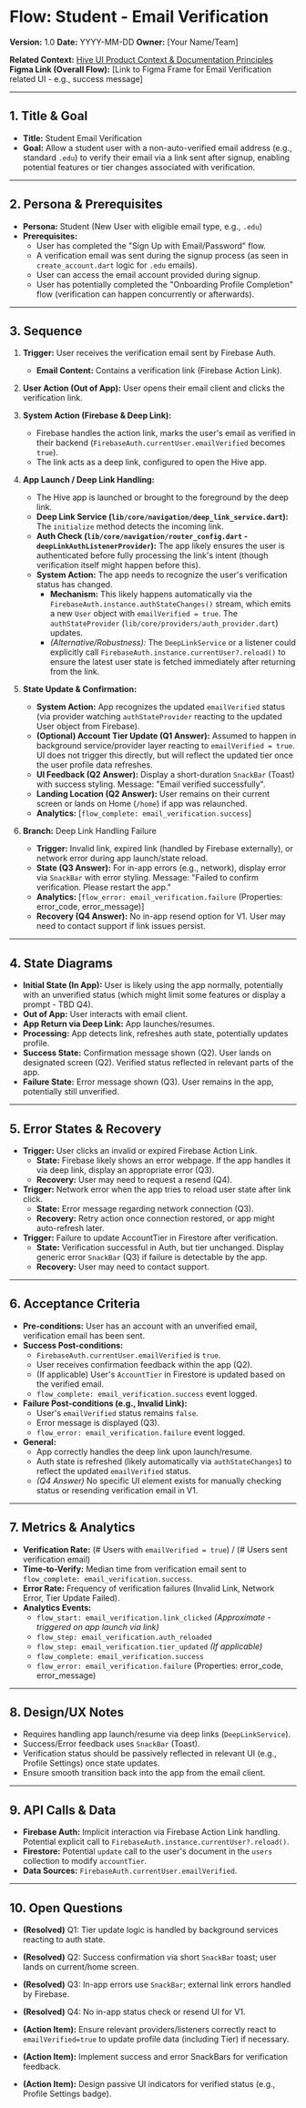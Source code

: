 # Flow: Student - Email Verification

**Version:** 1.0
**Date:** YYYY-MM-DD
**Owner:** [Your Name/Team]

**Related Context:** [Hive UI Product Context & Documentation Principles](../../product_context.md)
**Figma Link (Overall Flow):** [Link to Figma Frame for Email Verification related UI - e.g., success message]

---

## 1. Title & Goal

*   **Title:** Student Email Verification
*   **Goal:** Allow a student user with a non-auto-verified email address (e.g., standard `.edu`) to verify their email via a link sent after signup, enabling potential features or tier changes associated with verification.

---

## 2. Persona & Prerequisites

*   **Persona:** Student (New User with eligible email type, e.g., `.edu`)
*   **Prerequisites:**
    *   User has completed the "Sign Up with Email/Password" flow.
    *   A verification email was sent during the signup process (as seen in `create_account.dart` logic for `.edu` emails).
    *   User can access the email account provided during signup.
    *   User has potentially completed the "Onboarding Profile Completion" flow (verification can happen concurrently or afterwards).

---

## 3. Sequence

1.  **Trigger:** User receives the verification email sent by Firebase Auth.
    *   **Email Content:** Contains a verification link (Firebase Action Link).

2.  **User Action (Out of App):** User opens their email client and clicks the verification link.

3.  **System Action (Firebase & Deep Link):**
    *   Firebase handles the action link, marks the user's email as verified in their backend (`FirebaseAuth.currentUser.emailVerified` becomes `true`).
    *   The link acts as a deep link, configured to open the Hive app.

4.  **App Launch / Deep Link Handling:**
    *   The Hive app is launched or brought to the foreground by the deep link.
    *   **Deep Link Service (`lib/core/navigation/deep_link_service.dart`):** The `initialize` method detects the incoming link.
    *   **Auth Check (`lib/core/navigation/router_config.dart` - `deepLinkAuthListenerProvider`):** The app likely ensures the user is authenticated before fully processing the link's intent (though verification itself might happen before this).
    *   **System Action:** The app needs to recognize the user's verification status has changed.
        *   **Mechanism:** This likely happens automatically via the `FirebaseAuth.instance.authStateChanges()` stream, which emits a new `User` object with `emailVerified = true`. The `authStateProvider` (`lib/core/providers/auth_provider.dart`) updates.
        *   *(Alternative/Robustness):* The `DeepLinkService` or a listener could explicitly call `FirebaseAuth.instance.currentUser?.reload()` to ensure the latest user state is fetched immediately after returning from the link.

5.  **State Update & Confirmation:**
    *   **System Action:** App recognizes the updated `emailVerified` status (via provider watching `authStateProvider` reacting to the updated User object from Firebase).
    *   **(Optional) Account Tier Update (Q1 Answer):** Assumed to happen in background service/provider layer reacting to `emailVerified = true`. UI does not trigger this directly, but will reflect the updated tier once the user profile data refreshes.
    *   **UI Feedback (Q2 Answer):** Display a short-duration `SnackBar` (Toast) with success styling. Message: "Email verified successfully".
    *   **Landing Location (Q2 Answer):** User remains on their current screen or lands on Home (`/home`) if app was relaunched.
    *   **Analytics:** [`flow_complete: email_verification.success`]

6.  **Branch:** Deep Link Handling Failure
    *   **Trigger:** Invalid link, expired link (handled by Firebase externally), or network error during app launch/state reload.
    *   **State (Q3 Answer):** For in-app errors (e.g., network), display error via `SnackBar` with error styling. Message: "Failed to confirm verification. Please restart the app."
    *   **Analytics:** [`flow_error: email_verification.failure` (Properties: error_code, error_message)]
    *   **Recovery (Q4 Answer):** No in-app resend option for V1. User may need to contact support if link issues persist.

---

## 4. State Diagrams

*   **Initial State (In App):** User is likely using the app normally, potentially with an unverified status (which might limit some features or display a prompt - TBD Q4).
*   **Out of App:** User interacts with email client.
*   **App Return via Deep Link:** App launches/resumes.
*   **Processing:** App detects link, refreshes auth state, potentially updates profile.
*   **Success State:** Confirmation message shown (Q2). User lands on designated screen (Q2). Verified status reflected in relevant parts of the app.
*   **Failure State:** Error message shown (Q3). User remains in the app, potentially still unverified.

---

## 5. Error States & Recovery

*   **Trigger:** User clicks an invalid or expired Firebase Action Link.
    *   **State:** Firebase likely shows an error webpage. If the app handles it via deep link, display an appropriate error (Q3).
    *   **Recovery:** User may need to request a resend (Q4).
*   **Trigger:** Network error when the app tries to reload user state after link click.
    *   **State:** Error message regarding network connection (Q3).
    *   **Recovery:** Retry action once connection restored, or app might auto-refresh later.
*   **Trigger:** Failure to update AccountTier in Firestore after verification.
    *   **State:** Verification successful in Auth, but tier unchanged. Display generic error `SnackBar` (Q3) if failure is detectable by the app.
    *   **Recovery:** User may need to contact support.

---

## 6. Acceptance Criteria

*   **Pre-conditions:** User has an account with an unverified email, verification email has been sent.
*   **Success Post-conditions:**
    *   `FirebaseAuth.currentUser.emailVerified` is `true`.
    *   User receives confirmation feedback within the app (Q2).
    *   (If applicable) User's `AccountTier` in Firestore is updated based on the verified email.
    *   `flow_complete: email_verification.success` event logged.
*   **Failure Post-conditions (e.g., Invalid Link):**
    *   User's `emailVerified` status remains `false`.
    *   Error message is displayed (Q3).
    *   `flow_error: email_verification.failure` event logged.
*   **General:**
    *   App correctly handles the deep link upon launch/resume.
    *   Auth state is refreshed (likely automatically via `authStateChanges`) to reflect the updated `emailVerified` status.
    *   *(Q4 Answer)* No specific UI element exists for manually checking status or resending verification email in V1.

---

## 7. Metrics & Analytics

*   **Verification Rate:** (# Users with `emailVerified = true`) / (# Users sent verification email)
*   **Time-to-Verify:** Median time from verification email sent to `flow_complete: email_verification.success`.
*   **Error Rate:** Frequency of verification failures (Invalid Link, Network Error, Tier Update Failed).
*   **Analytics Events:**
    *   `flow_start: email_verification.link_clicked` *(Approximate - triggered on app launch via link)*
    *   `flow_step: email_verification.auth_reloaded`
    *   `flow_step: email_verification.tier_updated` *(If applicable)*
    *   `flow_complete: email_verification.success`
    *   `flow_error: email_verification.failure` (Properties: error_code, error_message)

---

## 8. Design/UX Notes

*   Requires handling app launch/resume via deep links (`DeepLinkService`).
*   Success/Error feedback uses `SnackBar` (Toast).
*   Verification status should be passively reflected in relevant UI (e.g., Profile Settings) once state updates.
*   Ensure smooth transition back into the app from the email client.

---

## 9. API Calls & Data

*   **Firebase Auth:** Implicit interaction via Firebase Action Link handling. Potential explicit call to `FirebaseAuth.instance.currentUser?.reload()`.
*   **Firestore:** Potential `update` call to the user's document in the `users` collection to modify `accountTier`.
*   **Data Sources:** `FirebaseAuth.currentUser.emailVerified`.

---

## 10. Open Questions

*   **(Resolved)** Q1: Tier update logic is handled by background services reacting to auth state.
*   **(Resolved)** Q2: Success confirmation via short `SnackBar` toast; user lands on current/home screen.
*   **(Resolved)** Q3: In-app errors use `SnackBar`; external link errors handled by Firebase.
*   **(Resolved)** Q4: No in-app status check or resend UI for V1.

*   **(Action Item):** Ensure relevant providers/listeners correctly react to `emailVerified=true` to update profile data (including Tier) if necessary.
*   **(Action Item):** Implement success and error SnackBars for verification feedback.
*   **(Action Item):** Design passive UI indicators for verified status (e.g., Profile Settings badge). 